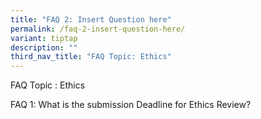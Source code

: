 ```yaml
---
title: "FAQ 2: Insert Question here"
permalink: /faq-2-insert-question-here/
variant: tiptap
description: ""
third_nav_title: "FAQ Topic: Ethics"
---
```

<p>FAQ Topic : Ethics</p>
<p>FAQ 1: What is the submission Deadline for Ethics Review?</p>